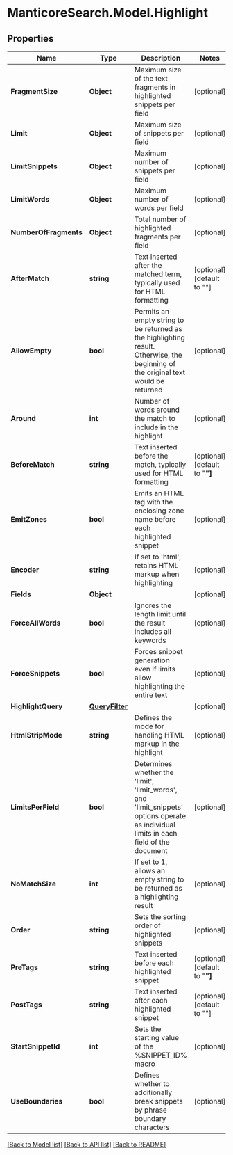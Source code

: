 # ManticoreSearch.Model.Highlight

## Properties

Name | Type | Description | Notes
------------ | ------------- | ------------- | -------------
**FragmentSize** | **Object** | Maximum size of the text fragments in highlighted snippets per field | [optional] 
**Limit** | **Object** | Maximum size of snippets per field | [optional] 
**LimitSnippets** | **Object** | Maximum number of snippets per field | [optional] 
**LimitWords** | **Object** | Maximum number of words per field | [optional] 
**NumberOfFragments** | **Object** | Total number of highlighted fragments per field | [optional] 
**AfterMatch** | **string** | Text inserted after the matched term, typically used for HTML formatting | [optional] [default to "</strong>"]
**AllowEmpty** | **bool** | Permits an empty string to be returned as the highlighting result. Otherwise, the beginning of the original text would be returned | [optional] 
**Around** | **int** | Number of words around the match to include in the highlight | [optional] 
**BeforeMatch** | **string** | Text inserted before the match, typically used for HTML formatting | [optional] [default to "<strong>"]
**EmitZones** | **bool** | Emits an HTML tag with the enclosing zone name before each highlighted snippet | [optional] 
**Encoder** | **string** | If set to &#39;html&#39;, retains HTML markup when highlighting | [optional] 
**Fields** | **Object** |  | [optional] 
**ForceAllWords** | **bool** | Ignores the length limit until the result includes all keywords | [optional] 
**ForceSnippets** | **bool** | Forces snippet generation even if limits allow highlighting the entire text | [optional] 
**HighlightQuery** | [**QueryFilter**](QueryFilter.md) |  | [optional] 
**HtmlStripMode** | **string** | Defines the mode for handling HTML markup in the highlight | [optional] 
**LimitsPerField** | **bool** | Determines whether the &#39;limit&#39;, &#39;limit_words&#39;, and &#39;limit_snippets&#39; options operate as individual limits in each field of the document | [optional] 
**NoMatchSize** | **int** | If set to 1, allows an empty string to be returned as a highlighting result | [optional] 
**Order** | **string** | Sets the sorting order of highlighted snippets | [optional] 
**PreTags** | **string** | Text inserted before each highlighted snippet | [optional] [default to "<strong>"]
**PostTags** | **string** | Text inserted after each highlighted snippet | [optional] [default to "</strong>"]
**StartSnippetId** | **int** | Sets the starting value of the %SNIPPET_ID% macro | [optional] 
**UseBoundaries** | **bool** | Defines whether to additionally break snippets by phrase boundary characters | [optional] 

[[Back to Model list]](../README.md#documentation-for-models) [[Back to API list]](../README.md#documentation-for-api-endpoints) [[Back to README]](../README.md)

